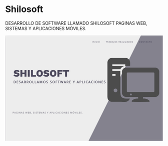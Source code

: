 # Shilosoft
DESARROLLO DE SOFTWARE LLAMADO SHILOSOFT
PAGINAS WEB, SISTEMAS Y APLICACIONES MÓVILES.

![Shilosoft Web](https://raw.githubusercontent.com/brandonvega16/Shilosoft/master/Shilosft.png)
